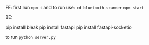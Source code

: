 FE:
first run `npm i`
 and to run use:
`cd bluetooth-scanner`
`npm start`


BE:

pip install bleak
pip install fastapi
pip install fastapi-socketio

to run `python server.py`
